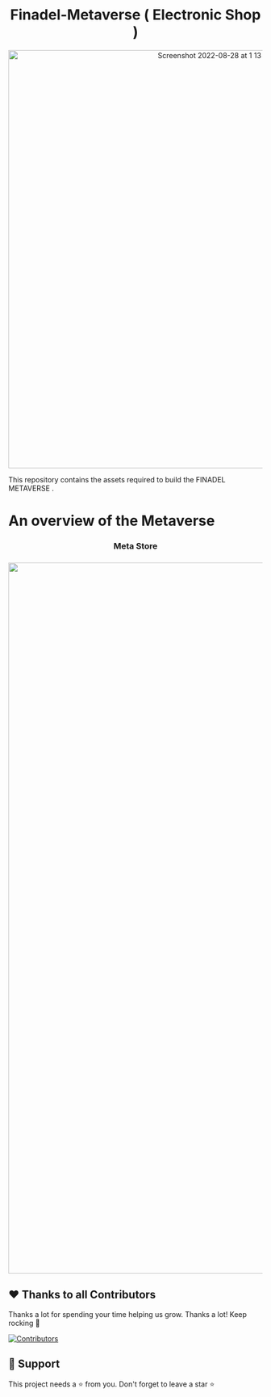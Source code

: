 


<h1 align="center">Finadel-Metaverse ( Electronic Shop )</h1>


<p align="center">
<img width="828" alt="Screenshot 2022-08-28 at 1 13 57 AM" src="https://user-images.githubusercontent.com/86067292/187045726-b8ab7f66-5e0f-4186-bd15-4175b850b567.png">
</p>





This repository contains the assets required to build the FINADEL METAVERSE  . 


# An overview of the Metaverse

<h3 align="center">  Meta Store </h3>

<h3 align="center"> <img width="1408" alt="Screenshot 2022-08-28 at 2 02 56 AM" src="https://user-images.githubusercontent.com/86067292/187047045-187f36f3-e80f-42fa-9ca3-eca7e6742db2.png">
 </h3>




##  ❤️ Thanks to all Contributors

Thanks a lot for spending your time helping us grow. Thanks a lot! Keep rocking 🍻
<p> 
 
[![Contributors](https://contrib.rocks/image?repo=Finadel1/Finadel-Metaverse)](https://github.com/Finadel1/Electronics_shop)
 
</p>


## 🙏 Support

This project needs a ⭐️ from you. Don't forget to leave a star ⭐️

